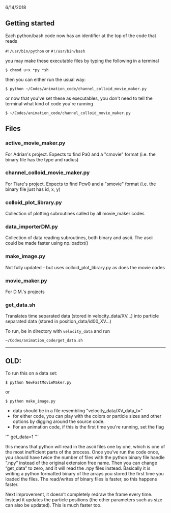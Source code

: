 6/14/2018

## Getting started

Each python/bash code now has an identifier at the top of the code that reads

`#!/usr/bin/python`
or 
`#!/usr/bin/bash`

you may make these executable files by typing the following in a terminal

`$ chmod u+x *py *sh`

then you can either run the usual way:

`$ python ~/Codes/animation_code/channel_colloid_movie_maker.py`

or now that you've set these as executables, you don't need to tell the terminal what kind of code you're running

`$ ~/Codes/animation_code/channel_colloid_movie_maker.py`

## Files
### active_movie_maker.py
For Adrian's project.  Expects to find Pa0 and a "cmovie" format
(i.e. the binary file has the type and radius)

### channel_colloid_movie_maker.py
For Tiare's project.  Expects to find Pcw0 and a "smovie" format
(i.e. the binary file just has id, x, y)

### colloid_plot_library.py
Collection of plotting subroutines called by all movie_maker codes

### data_importerDM.py
Collection of data reading subroutines, both binary and ascii.
The ascii could be made faster using np.loadtxt()

### make_image.py
Not fully updated - but uses colloid_plot_library.py as does the movie codes

### movie_maker.py
For D.M.'s projects

### get_data.sh
Translates time separated data (stored in velocity_data/XV...) into particle separated data (stored in position_data/id00_XV...)

To run, be in directory with `velocity_data` and run

`~/Codes/animation_code/get_data.sh`

------------------------------------------------------------------------
OLD:
------------------------------------------------------------------------
To run this on a data set:

` $ python NewFastMovieMaker.py `

or

`$ python make_image.py `

* data should be in a file resembling "velocity_data/XV_data_t="
* for either code, you can play with the colors or particle sizes and other options by digging around the source code.
* For an animation code, if this is the first time you're running, set the flag

''' get_data=1 '''

this means that python will read in the ascii files one by one, which is one of the most inefficient parts of the process.  Once you’ve run the code once, you should have twice the number of files with the python binary file handle “.npy” instead of the original extension free name.  Then you can change “get_data” to zero, and it will read the .npy files instead.  Basically it is writing a python formatted binary of the arrays you stored the first time you loaded the files.  The read/writes of binary files is faster, so this happens faster.

Next improvement, it doesn’t completely redraw the frame every time.  Instead it updates the particle positions (the other parameters such as size can also be updated).  This is much faster too.

